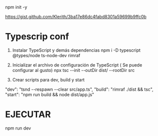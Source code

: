 npm init -y

https://gist.github.com/Klerith/3ba17e86dc4fabd8301a59699b9ffc0b

# Typescrip conf

1. Instalar TypeScript y demás dependencias
npm i -D typescript @types/node ts-node-dev rimraf

2. Inicializar el archivo de configuración de TypeScript ( Se puede configurar al gusto)
npx tsc --init --outDir dist/ --rootDir src

3. Crear scripts para dev, build y start

"dev": "tsnd --respawn --clear src/app.ts",
"build": "rimraf ./dist && tsc",
"start": "npm run build && node dist/app.js"


# EJECUTAR 
npm run dev